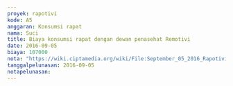 ```yaml
---
proyek: rapotivi
kode: A5
anggaran: Konsumsi rapat
nama: Suci
title: Biaya konsumsi rapat dengan dewan penasehat Remotivi
date: 2016-09-05
biaya: 107000
nota: "https://wiki.ciptamedia.org/wiki/File:September_05_2016_Rapotivi_A5_Biaya_konsumsi_rapat.jpg"
tanggalpelunasan: 2016-09-05
notapelunasan:
---
```

